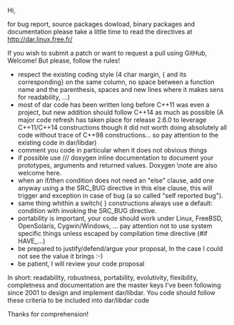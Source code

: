 Hi,

for bug report, source packages dowload, binary packages and documentation
please take a little time to read the directives at http://dar.linux.free.fr/

If you wish to submit a patch or want to request a pull using GitHub, Welcome!
But please, follow the rules!
- respect the existing coding style (4 char margin, { and its corresponding}
  on the same column, no space between a function name and the parenthesis,
  spaces and new lines where it makes sens for readability, ...)
- most of dar code has been written long before C++11 was even a project, but
  new addition should follow C++14 as much as possible (A major code refresh
  has taken place for release 2.6.0 to leverage C++11/C++14 constructions
  though it did not worth doing absolutely all code without trace of C++98
  constructions... so pay attention to the existing code in dar/libdar)
- comment you code in particular when it does not obvious things
- if possible use /// doxygen inline documentation to document your prototypes,
  arguments and returned values. Doxygen \note are also welcome here.
- when an if/then condition does not need an "else" clause, add one anyway
  using a the SRC_BUG directive in this else clause, this will trigger and
  exception in case of bug (a so called "self reported bug").
- same thing whithin a switch{ } constructions always use a default: condition
  with invoking the SRC_BUG directive.
- portability is important, your code should work under Linux, FreeBSD,
  OpenSolaris, Cygwin/Windows, ... pay attention not to use system specific
  things unless escaped by compilation time directive (#if HAVE_...)
- be prepared to justify/defend/argue your proposal, In the case I could not
  see the value it brings :-)
- be patient, I will review your code proposal

In short: readability, robustness, portability, evolutivity, flexibility,
completness and documentation are the master keys I've been following since
2001 to design and implement dar/libdar. You code should follow these
criteria to be included into dar/libdar code

Thanks for comprehension!
